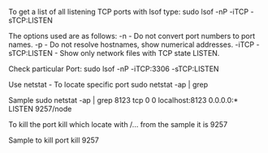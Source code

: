 To get a list of all listening TCP ports with lsof type:
sudo lsof -nP -iTCP -sTCP:LISTEN

The options used are as follows:
  -n - Do not convert port numbers to port names.
  -p - Do not resolve hostnames, show numerical addresses.
  -iTCP -sTCP:LISTEN - Show only network files with TCP state LISTEN.

Check particular Port:
sudo lsof -nP -iTCP:3306 -sTCP:LISTEN

Use netstat - To locate specific port
sudo netstat -ap | grep <PORT>

Sample
sudo netstat -ap | grep 8123
tcp        0      0 localhost:8123          0.0.0.0:*               LISTEN      9257/node


To kill the port
kill <pid> which locate with /... from the sample it is 9257


Sample to kill port
kill 9257
